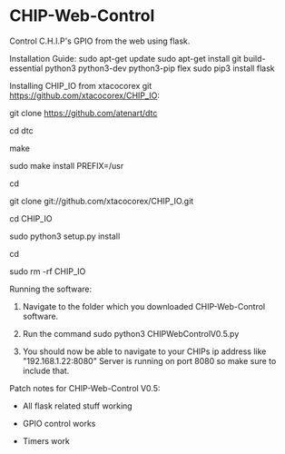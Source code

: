 # CHIP-Web-Control
Control C.H.I.P's GPIO from the web using flask.

Installation Guide:
sudo apt-get update
sudo apt-get install git build-essential python3 python3-dev python3-pip flex
sudo pip3 install flask

Installing CHIP_IO from xtacocorex git https://github.com/xtacocorex/CHIP_IO:

  git clone https://github.com/atenart/dtc
  
  cd dtc
  
  make
  
  sudo  make install PREFIX=/usr
  
  cd
  
  git clone git://github.com/xtacocorex/CHIP_IO.git
  
  cd CHIP_IO
  
  sudo python3 setup.py install
  
  cd
  
  sudo rm -rf CHIP_IO

Running the software:

1. Navigate to the folder which you downloaded CHIP-Web-Control software.

2. Run the command sudo python3 CHIPWebControlV0.5.py

3. You should now be able to navigate to your CHIPs ip address like "192.168.1.22:8080" Server is running on port 8080 so make sure to include that.


Patch notes for CHIP-Web-Control V0.5:

- All flask related stuff working

- GPIO control works
- Timers work
